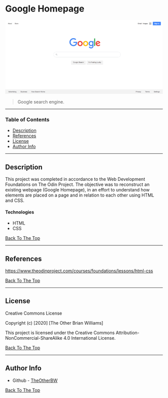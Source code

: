 # Google Homepage

![Google Homepage](img/google-homepage-screenshot.png)

> Google search engine.

---

### Table of Contents

- [Description](#description)
- [References](#references)
- [License](#license)
- [Author Info](#author-info)

---

## Description

This project was completed in accordance to the Web Development Foundations on The Odin Project. The objective was to reconstruct an existing webpage (Google Homepage), in an effort to understand how elements are placed on a page and in relation to each other using HTML and CSS. 

#### Technologies

- HTML
- CSS

[Back To The Top](#google-homepage)

---

## References
https://www.theodinproject.com/courses/foundations/lessons/html-css

[Back To The Top](#google-homepage)

---

## License

Creative Commons License

Copyright (c) [2020] [The Other Brian Williams]

This project is licensed under the Creative Commons Attribution-NonCommercial-ShareAlike 4.0 International License.

[Back To The Top](#google-homepage)

---

## Author Info

- Github - [TheOtherBW](https://github.com/theotherbw)

[Back To The Top](#google-homepage)
